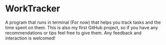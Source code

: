 # WorkTracker
A program that runs in terminal (For now) that helps you track tasks and the time spent on them. This is also my first GitHub project, so if you have any recommendations or tips feel free to give them. Any feedback and interaction is welcomed! 
